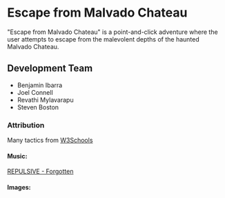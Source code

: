 # Escape from Malvado Chateau

"Escape from Malvado Chateau" is a point-and-click adventure where the user attempts to escape from the malevolent depths of the haunted Malvado Chateau. 

## Development Team 

  * Benjamin Ibarra
  * Joel Connell
  * Revathi Mylavarapu
  * Steven Boston

### Attribution

Many tactics from [W3Schools](https://www.w3schools.com/)

#### Music: 

[REPULSIVE - Forgotten](https://www.youtube.com/watch?v=pc2MbqAFf7U)

#### Images:
